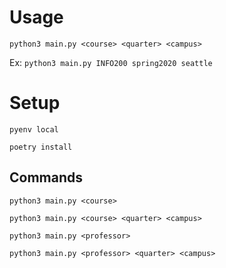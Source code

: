 

# Usage

`python3 main.py <course> <quarter> <campus>`

Ex: `python3 main.py INFO200 spring2020 seattle`

# Setup

`pyenv local`

`poetry install`

## Commands

`python3 main.py <course>`

`python3 main.py <course> <quarter> <campus>`

`python3 main.py <professor>`

`python3 main.py <professor> <quarter> <campus>`

